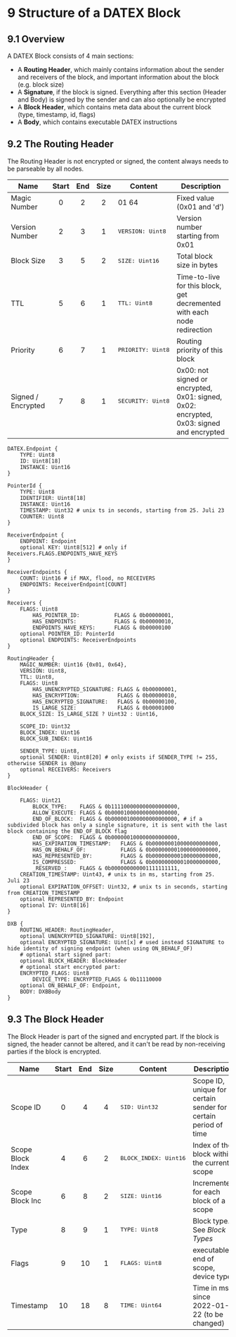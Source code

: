 # 9 Structure of a DATEX Block

## 9.1 Overview

A DATEX Block consists of 4 main sections:

- A **Routing Header**, which mainly contains information about the sender and
  receivers of the block, and important information about the block (e.g. block
  size)
- A **Signature**, if the block is signed. Everything after this section (Header
  and Body) is signed by the sender and can also optionally be encrypted
- A **Block Header**, which contains meta data about the current block (type,
  timestamp, id, flags)
- A **Body**, which contains executable DATEX instructions

<DXBProtocolViewer></DXBProtocolViewer>
<!-- <img src="./dx_block.png"> -->

## 9.2 The Routing Header

The Routing Header is not encrypted or signed, the content always needs to be
parseable by all nodes.

| Name               | Start | End | Size | Content                                               | Description                                                                              |
| ------------------ | :---: | :-: | :--: | ----------------------------------------------------- | ---------------------------------------------------------------------------------------- |
| Magic Number       |   0   |  2  |  2   | 01 64                                                 | Fixed value (0x01 and 'd')                                                               |
| Version Number     |   2   |  3  |  1   | <pre class="language-yaml">VERSION: Uint8&#10;</pre>  | Version number starting from 0x01                                                        |
| Block Size         |   3   |  5  |  2   | <pre class="language-yaml">SIZE: Uint16&#10;</pre>    | Total block size in bytes                                                                |
| TTL                |   5   |  6  |  1   | <pre class="language-yaml">TTL: Uint8&#10;</pre>      | Time-to-live for this block, get decremented with each node redirection                  |
| Priority           |   6   |  7  |  1   | <pre class="language-yaml">PRIORITY: Uint8&#10;</pre> | Routing priority of this block                                                           |
| Signed / Encrypted |   7   |  8  |  1   | <pre class="language-yaml">SECURITY: Uint8&#10;</pre> | 0x00: not signed or encrypted, 0x01: signed, 0x02: encrypted, 0x03: signed and encrypted |

```
DATEX.Endpoint {
	TYPE: Uint8
	ID: Uint8[18]
	INSTANCE: Uint16
}

PointerId {
	TYPE: Uint8
	IDENTIFIER: Uint8[18]
	INSTANCE: Uint16
	TIMESTAMP: Uint32 # unix ts in seconds, starting from 25. Juli 23
	COUNTER: Uint8
}

ReceiverEndpoint {
	ENDPOINT: Endpoint
	optional KEY: Uint8[512] # only if Receivers.FLAGS.ENDPOINTS_HAVE_KEYS
}

ReceiverEndpoints {
	COUNT: Uint16 # if MAX, flood, no RECEIVERS
	ENDPOINTS: ReceiverEndpoint[COUNT]
}

Receivers {
	FLAGS: Uint8
		HAS_POINTER_ID:           FLAGS & 0b00000001,
		HAS_ENDPOINTS:            FLAGS & 0b00000010,
		ENDPOINTS_HAVE_KEYS:      FLAGS & 0b00000100
	optional POINTER_ID: PointerId
	optional ENDPOINTS: ReceiverEndpoints
}

RoutingHeader {
	MAGIC_NUMBER: Uint16 {0x01, 0x64},
	VERSION: Uint8,
	TTL: Uint8,
	FLAGS: Uint8
		HAS_UNENCRYPTED_SIGNATURE: FLAGS & 0b00000001,
		HAS_ENCRYPTION:            FLAGS & 0b00000010,
		HAS_ENCRYPTED_SIGNATURE:   FLAGS & 0b00000100,
		IS_LARGE_SIZE:             FLAGS & 0b00001000
	BLOCK_SIZE: IS_LARGE_SIZE ? Uint32 : Uint16,

	SCOPE_ID: Uint32
	BLOCK_INDEX: Uint16
	BLOCK_SUB_INDEX: Uint16

	SENDER_TYPE: Uint8,
	optional SENDER: Uint8[20] # only exists if SENDER_TYPE != 255, otherwise SENDER is @@any
	optional RECEIVERS: Receivers
}

BlockHeader {
	
	FLAGS: Uint21
		BLOCK_TYPE:    FLAGS & 0b111100000000000000000,
		ALLOW_EXECUTE: FLAGS & 0b000010000000000000000,
		END_OF_BLOCK:  FLAGS & 0b000001000000000000000, # if a subdivided block has only a single signature, it is sent with the last block containing the END_OF_BLOCK flag
		END_OF_SCOPE:  FLAGS & 0b000000100000000000000,
		HAS_EXPIRATION_TIMESTAMP:   FLAGS & 0b000000010000000000000,
		HAS_ON_BEHALF_OF:           FLAGS & 0b000000001000000000000,
		HAS_REPRESENTED_BY:         FLAGS & 0b000000000100000000000,
		IS_COMPRESSED:              FLAGS & 0b000000000010000000000,
		_RESERVED_:    FLAGS & 0b000000000001111111111,
	CREATION_TIMESTAMP: Uint43, # unix ts in ms, starting from 25. Juli 23
	optional EXPIRATION_OFFSET: Uint32, # unix ts in seconds, starting from CREATION_TIMESTAMP
	optional REPRESENTED_BY: Endpoint
	optional IV: Uint8[16]
}

DXB {
	ROUTING_HEADER: RoutingHeader,
	optional UNENCRYPTED_SIGNATURE: Uint8[192],
	optional ENCRYPTED_SIGNATURE: Uint[x] # used instead SIGNATURE to hide identity of signing endpoint (when using ON_BEHALF_OF)
	# optional start signed part:
	optional BLOCK_HEADER: BlockHeader
	# optional start encrypted part:
	ENCRYPTED_FLAGS: Uint8
		DEVICE_TYPE: ENCRYPTED_FLAGS & 0b11110000
	optional ON_BEHALF_OF: Endpoint,
	BODY: DXBBody
}
```

## 9.3 The Block Header

The Block Header is part of the signed and encrypted part. If the block is
signed, the header cannot be altered, and it can't be read by non-receiving
parties if the block is encrypted.

| Name              | Start | End | Size | Content                                                   | Description                                                        |
| ----------------- | :---: | :-: | :--: | --------------------------------------------------------- | ------------------------------------------------------------------ |
| Scope ID          |   0   |  4  |  4   | <pre class="language-yaml">SID: Uint32&#10;</pre>         | Scope ID, unique for a certain sender for a certain period of time |
| Scope Block Index |   4   |  6  |  2   | <pre class="language-yaml">BLOCK_INDEX: Uint16&#10;</pre> | Index of the block within the current scope                        |
| Scope Block Inc   |   6   |  8  |  2   | <pre class="language-yaml">SIZE: Uint16&#10;</pre>        | Incremented for each block of a scope                              |
| Type              |   8   |  9  |  1   | <pre class="language-yaml">TYPE: Uint8&#10;</pre>         | Block type. See _Block Types_                                      |
| Flags             |   9   | 10  |  1   | <pre class="language-yaml">FLAGS: Uint8&#10;</pre>        | executable, end of scope, device type                              |
| Timestamp         |  10   | 18  |  8   | <pre class="language-yaml">TIME: Uint64&#10;</pre>        | Time in ms since 2022-01-22 (to be changed)                        |
